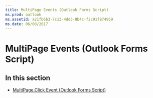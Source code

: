 ```yaml
---
title: MultiPage Events (Outlook Forms Script)
ms.prod: outlook
ms.assetid: a21fb6b3-7c13-4dd3-8b4c-f2c91f874959
ms.date: 06/08/2017
---
```



# MultiPage Events (Outlook Forms Script)

## In this section


-  [MultiPage.Click Event (Outlook Forms Script)](multipage-click-event-outlook-forms-script.md)
    

